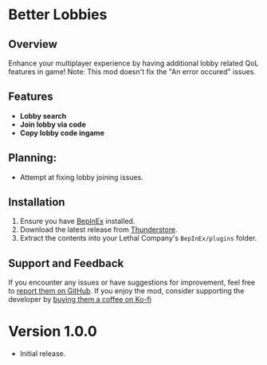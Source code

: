 # Better Lobbies

## Overview

Enhance your multiplayer experience by having additional lobby related QoL features in game!
Note: This mod doesn't fix the "An error occured" issues.

## Features

- **Lobby search**
- **Join lobby via code**
- **Copy lobby code ingame**

## Planning:
- Attempt at fixing lobby joining issues.

## Installation

1. Ensure you have [BepInEx](https://thunderstore.io/c/lethal-company/p/BepInEx/BepInExPack/) installed.
2. Download the latest release from [Thunderstore](https://thunderstore.io/c/lethal-company/p/Ryokune/Better_Lobbies/).
3. Extract the contents into your Lethal Company's `BepInEx/plugins` folder.

## Support and Feedback

If you encounter any issues or have suggestions for improvement, feel free to [report them on GitHub](https://github.com/VisualError/BetterLobbies/issues). If you enjoy the mod, consider supporting the developer by [buying them a coffee on Ko-fi](https://ko-fi.com/ryokune) 


# Version 1.0.0
- Initial release.